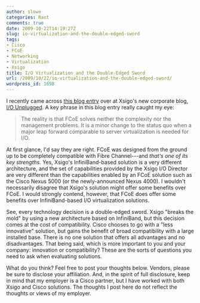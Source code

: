 ```yaml
---
author: slowe
categories: Rant
comments: true
date: 2009-10-22T14:19:27Z
slug: io-virtualization-and-the-double-edged-sword
tags:
- Cisco
- FCoE
- Networking
- Virtualization
- Xsigo
title: I/O Virtualization and the Double-Edged Sword
url: /2009/10/22/io-virtualization-and-the-double-edged-sword/
wordpress_id: 1698
---
```


I recently came across [this blog entry](http://www.xsigo.com/blog/?p=48) over at Xsigo's new corporate blog, [I/O Unplugged](http://www.xsigo.com/blog/). A key phrase in this blog entry really caught my eye:

>The reality is that FCoE solves neither the complexity nor the management problems. It is a minor change to the status quo when a major leap forward comparable to server virtualization is needed for I/O.

At first glance, I'd say they are right. FCoE was designed from the ground up to be completely compatible with Fibre Channel---and _that's one of its key strengths._ Yes, Xsigo's InfiniBand-based solution is a very different architecture, and the set of capabilities provided by the Xsigo I/O Director are very different than the capabilities enabled by an FCoE solution such as the Cisco Nexus 5000 (or the newly-announced Nexus 4000). I wouldn't necessarily disagree that Xsigo's solution might offer some benefits over FCoE. I would strongly contend, however, that FCoE does offer some benefits over InfiniBand-based I/O virtualization solutions.

See, every technology decision is a double-edged sword. Xsigo "breaks the mold" by using a new architecture based on InfiniBand, but this decision comes at the cost of compatibility. Cisco chooses to go with a "less innovative" solution, but gains the benefit of broad compatibility with a large installed base. There is no one solution that offers all advantages and no disadvantages. That being said, which is more important to you and your company: innovation or compatibility? These are the sorts of questions you need to ask when evaluating solutions.

What do you think? Feel free to post your thoughts below. Vendors, please be sure to disclose your affiliation. And, in the spirit of full disclosure, keep in mind that my employer is a Cisco partner, but I have worked with both Xsigo and Cisco solutions. The thoughts I post here do not reflect the thoughts or views of my employer.
